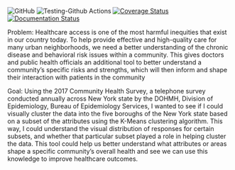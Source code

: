 ![GitHub](https://img.shields.io/github/license/mn2825/CommunityHealth)
![Testing-Github Actions](https://github.com/mn2825/CommunityHealth/workflows/CI/badge.svg)
[![Coverage Status](https://coveralls.io/repos/github/mn2825/CommunityHealth/badge.svg?branch=master)](https://coveralls.io/github/mn2825/CommunityHealth?branch=master)
[![Documentation Status](https://readthedocs.org/projects/communityhealth/badge/?version=latest)](https://communityhealth.readthedocs.io/en/latest/?badge=latest)

Problem: 
Healthcare access is one of the most harmful inequities that exist in our country today. To help provide effective and high-quality care for many urban neighborhoods, we need a better understanding of the chronic disease and behavioral risk issues within a community. This gives doctors and public health officials an additional tool to better understand a community’s specific risks and strengths, which will then inform and shape their interaction with patients in the community

Goal:
Using the 2017 Community Health Survey, a telephone survey conducted annually across New York state by the DOHMH, Division of Epidemiology, Bureau of Epidemiology Services, I wanted to see if I could visually cluster the data into the five boroughs of the New York state based on a subset of the attributes using the K-Means clustering algorithm. This way, I could understand the visual distribution of responses for certain subsets, and whether that particular subset played a role in helping cluster the data. This tool could help us better understand what attributes or areas shape a specific community’s overall health and see we can use this knowledge to improve healthcare outcomes.

